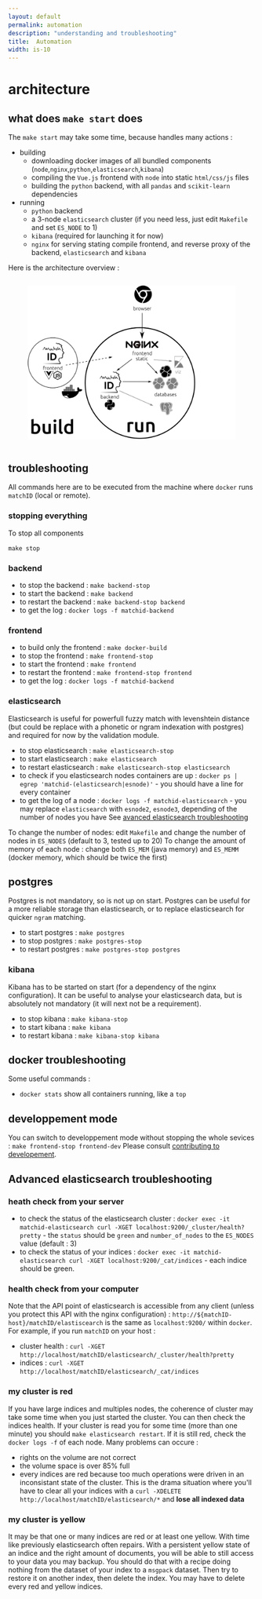 ```yaml
---
layout: default
permalink: automation
description: "understanding and troubleshooting"
title:  Automation
width: is-10
---
```


# architecture
## what does `make start` does
The `make start` may take some time, because handles many actions : 

- building
  - downloading docker images of all bundled components (`node`,`nginx`,`python`,`elasticsearch`,`kibana`)
  - compiling the `Vue.js` frontend with `node` into static `html/css/js` files
  - building the `python` backend, with all `pandas` and `scikit-learn` dependencies
- running
  - `python` backend
  - a 3-node `elasticsearch` cluster (if you need less, just edit `Makefile` and set `ES_NODE` to 1)
  -  `kibana` (required for launching it for now)
  - `nginx` for serving stating compile frontend, and reverse proxy of the backend, `elasticsearch` and `kibana`

Here is the architecture overview :
<div class="columns is-centered">
<figure class="image alpha-png-background">
<img class="column is-half is-narrow" src="assets/images/matchid_architecture.png" alt="matchID architecture">  
</figure>
</div>

## troubleshooting
All commands here are to be executed from the machine where `docker` runs `matchID` (local or remote).

### stopping everything
To stop all components
```
make stop
```
### backend
- to stop the backend : `make backend-stop`
- to start the backend : `make backend`
- to restart the backend : `make backend-stop backend`
- to get the log : `docker logs -f matchid-backend`

### frontend
- to build only the frontend : `make docker-build`
- to stop the frontend : `make frontend-stop`
- to start the frontend : `make frontend`
- to restart the frontend : `make frontend-stop frontend` 
- to get the log : `docker logs -f matchid-backend`


### elasticsearch
Elasticsearch is useful for powerfull fuzzy match with levenshtein distance (but could be replace with a phonetic or ngram indexation with postgres) and required for now by the validation module.
- to stop elasticsearch : `make elasticsearch-stop`
- to start elasticsearch : `make elasticsearch`
- to restart elasticsearch : `make elasticsearch-stop elasticsearch`
- to check if you elasticsearch nodes containers are up : `docker ps | egrep 'matchid-(elasticsearch|esnode)'` - you should have a line for every container
- to get the log of a node : `docker logs -f matchid-elasticsearch` - you may replace `elasticsearch` with `esnode2`, `esnode3`, depending of the number of nodes you have
See [avanced elasticsearch troubleshooting](#avanced-elasticearch-troubleshooting)

To change the number of nodes: edit `Makefile` and change the number of nodes in `ES_NODES` (default to 3, tested up to 20)
To change the amount of memory of each node : change both `ES_MEM` (java memory) and `ES_MEMM` (docker memory, which should be twice the first)

## postgres
Postgres is not mandatory, so is not up on start. Postgres can be useful for a more reliable storage than elasticsearch, or to replace elasticsearch for quicker `ngram` matching.
- to start postgres : `make postgres`
- to stop postgres : `make postgres-stop`
- to restart postgres : `make postgres-stop postgres`

### kibana
Kibana has to be started on start (for a dependency of the nginx configuration). It can be useful to analyse your elasticsearch data, but is absolutely not mandatory (it will next not be a requirement).
- to stop kibana : `make kibana-stop`
- to start kibana : `make kibana`
- to restart kibana : `make kibana-stop kibana`

## docker troubleshooting
Some useful commands : 
- `docker stats` show all containers running, like a `top`

## developpement mode
You can switch to developpement mode without stopping the whole sevices : `make frontend-stop frontend-dev`
Please consult [contributing to developement](/dev).

## Advanced elasticsearch troubleshooting

### heath check from your server
- to check the status of the elasticsearch cluster : `docker exec -it matchid-elasticsearch curl -XGET localhost:9200/_cluster/health?pretty` - the `status` should be `green` and `number_of_nodes` to the `ES_NODES` value (default : 3)
- to check the status of your indices : `docker exec -it matchid-elasticsearch curl -XGET localhost:9200/_cat/indices` - each indice should be green.

### health check from your computer
Note that the API point of elasticsearch is accessible from any client (unless you protect this API with the nginx configuration) : `http://${matchID-host}/matchID/elastiscearch` is the same as `localhost:9200/` within `docker`. For example, if you run `matchID` on your host :
- cluster health : `curl -XGET http://localhost/matchID/elasticsearch/_cluster/health?pretty`
- indices : `curl -XGET http://localhost/matchID/elasticsearch/_cat/indices`

### my cluster is red
If you have large indices and multiples nodes, the coherence of cluster may take some time when you just started the cluster.
You can then check the indices health.
If your cluster is read you for some time (more than one minute) you should `make elasticsearch restart`.
If it is still red, check the `docker logs -f` of each node.
Many problems can occure :
- rights on the volume are not correct
- the volume space is over 85% full
- every indices are red because too much operations were driven in an inconsistant state of the cluster. This is the drama situation where you'll have to clear all your indices with a `curl -XDELETE http://localhost/matchID/elasticsearch/*` and **lose all indexed data**

### my cluster is yellow
It may be that one or many indices are red or at least one yellow.
With time like previously elasticsearch often repairs. 
With a persistent yellow state of an indice and the right amount of documents, you will be able to still access to your data you may backup. You should do that with a recipe doing nothing from the dataset of your index to a `msgpack` dataset. Then try to restore it on another index, then delete the index.
You may have to delete every red and yellow indices.







